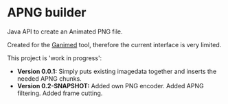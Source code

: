 APNG builder
==
Java API to create an Animated PNG file.

Created for the [Ganimed](https://github.com/Moon70/Ganimed) tool, therefore the current interface is very limited.

This project is 'work in progress':

- **Version 0.0.1:** 
  Simply puts existing imagedata together and inserts the needed APNG chunks.
- **Version 0.2-SNAPSHOT:**
  Added own PNG encoder.
  Added APNG filtering.
  Added frame cutting.
  

